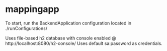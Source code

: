 # mappingapp

To start, run the BackendApplication configuration located in ./runConfigurations/

Uses file-based h2 database with console enabled @
http://localhost:8080/h2-console/
Uses default sa:password as credentials.
